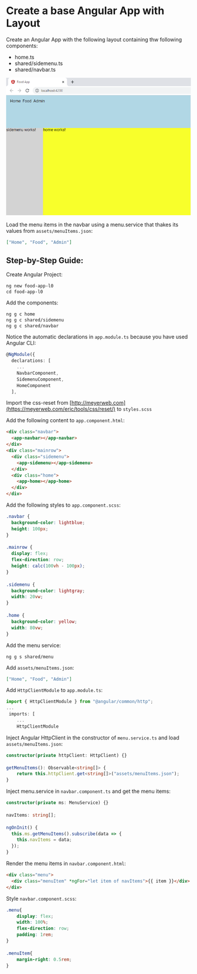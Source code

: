 # Create a base Angular App with Layout

Create an Angular App with the following layout containing thw following components:

- home.ts
- shared/sidemenu.ts
- shared/navbar.ts

![layout](_images/food-layout.png)

Load the menu items in the navbar using a menu.service that thakes its values from `assets/menuItems.json`:

```json
["Home", "Food", "Admin"]
```

## Step-by-Step Guide:

Create Angular Project:

```
ng new food-app-l0
cd food-app-l0
```

Add the components:

```
ng g c home
ng g c shared/sidemenu
ng g c shared/navbar
```

Notice the automatic declarations in `app.module.ts` because you have used Angular CLI: 

```typescript
@NgModule({
  declarations: [
    ...
    NavbarComponent,
    SidemenuComponent,
    HomeComponent
  ],
```

Import the css-reset from [http://meyerweb.com](https://meyerweb.com/eric/tools/css/reset/) to `styles.scss`

Add the following content to `app.component.html`:

```html
<div class="navbar">
  <app-navbar></app-navbar>
</div>
<div class="mainrow">
  <div class="sidemenu">
    <app-sidemenu></app-sidemenu>
  </div>
  <div class="home">
    <app-home></app-home>
  </div>
</div>
```

Add the following styles to `app.component.scss`:

```css
.navbar {
  background-color: lightblue;
  height: 100px;
}

.mainrow {
  display: flex;
  flex-direction: row;
  height: calc(100vh - 100px);
}

.sidemenu {
  background-color: lightgray;
  width: 20vw;
}

.home {
  background-color: yellow;
  width: 80vw;
}
```

Add the menu service:

```
ng g s shared/menu
```

Add `assets/menuItems.json`:

```json
["Home", "Food", "Admin"]
```

Add `HttpClientModule` to `app.module.ts`:

```typescript
import { HttpClientModule } from "@angular/common/http";
...
 imports: [
    ...
    HttpClientModule
```

Inject Angular HttpClient in the constructor of `menu.service.ts` and load `assets/menuItems.json`:

```typescript
constructor(private httpClient: HttpClient) {}

getMenuItems(): Observable<string[]> {
    return this.httpClient.get<string[]>("assets/menuItems.json");
}
```

Inject menu.service in `navbar.component.ts` and get the menu items:

```typescript
constructor(private ms: MenuService) {}

navItems: string[];

ngOnInit() {
  this.ms.getMenuItems().subscribe(data => {
    this.navItems = data;
  });
}
```

Render the menu items in `navbar.component.html`:

```html
<div class="menu">
  <div class="menuItem" *ngFor="let item of navItems">{{ item }}</div>
</div>
```

Style `navbar.component.scss`:

```css
.menu{
    display: flex; 
    width: 100%;
    flex-direction: row;
    padding: 1rem;
}

.menuItem{
    margin-right: 0.5rem;
}
```